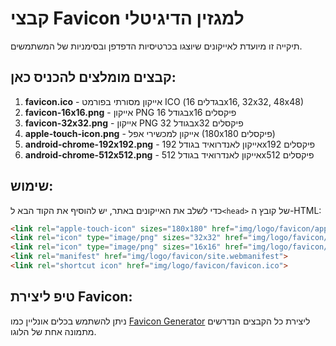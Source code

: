 # קבצי Favicon למגזין הדיגיטלי

תיקייה זו מיועדת לאייקונים שיוצגו בכרטיסיות הדפדפן ובסימניות של המשתמשים.

## קבצים מומלצים להכניס כאן:

1. **favicon.ico** - אייקון מסורתי בפורמט ICO (בגדלים 16x16, 32x32, 48x48)
2. **favicon-16x16.png** - אייקון PNG בגודל 16x16 פיקסלים
3. **favicon-32x32.png** - אייקון PNG בגודל 32x32 פיקסלים
4. **apple-touch-icon.png** - אייקון למכשירי אפל (180x180 פיקסלים)
5. **android-chrome-192x192.png** - אייקון לאנדרואיד בגודל 192x192 פיקסלים
6. **android-chrome-512x512.png** - אייקון לאנדרואיד בגודל 512x512 פיקסלים

## שימוש:

כדי לשלב את האייקונים באתר, יש להוסיף את הקוד הבא ל`<head>` של קובץ ה-HTML:

```html
<link rel="apple-touch-icon" sizes="180x180" href="img/logo/favicon/apple-touch-icon.png">
<link rel="icon" type="image/png" sizes="32x32" href="img/logo/favicon/favicon-32x32.png">
<link rel="icon" type="image/png" sizes="16x16" href="img/logo/favicon/favicon-16x16.png">
<link rel="manifest" href="img/logo/favicon/site.webmanifest">
<link rel="shortcut icon" href="img/logo/favicon/favicon.ico">
```

## טיפ ליצירת Favicon:
ניתן להשתמש בכלים אונליין כמו [Favicon Generator](https://realfavicongenerator.net/) ליצירת כל הקבצים הנדרשים מתמונה אחת של הלוגו. 